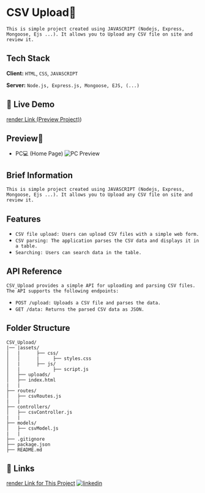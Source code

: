 
# CSV Upload📄

`This is simple project created using JAVASCRIPT (Nodejs, Express, Mongoose, Ejs ...). It allows you to Upload any CSV file on site and review it.`




## Tech Stack

**Client:** `HTML`, `CSS`, `JAVASCRIPT`

**Server:** `Node.js, Express.js, Mongoose, EJS, (...)`


## 🔗 Live Demo
[render Link (Preview Project)](https://csv-upload-file-15lj.onrender.com/))





## Preview📸
- PC💻 (Home Page)
![PC Preview](https://csv-upload-file-15lj.onrender.com/view/bf664524ed4eb1eb4cdd2224901a3d9b)


## Brief Information
`This is simple project created using JAVASCRIPT (Nodejs, Express, Mongoose, Ejs ...). It allows you to Upload any CSV file on site and review it.`

## Features
* `CSV file upload: Users can upload CSV files with a simple web form.`
* `CSV parsing: The application parses the CSV data and displays it in a table.`
* `Searching: Users can search data in the table.`

## API Reference
`CSV_Upload provides a simple API for uploading and parsing CSV files. The API supports the following endpoints:`

* `POST /upload: Uploads a CSV file and parses the data.`
* `GET /data: Returns the parsed CSV data as JSON.`

## Folder Structure
```
CSV_Upload/
|── |assets/
│   |      ├── css/
│   │      |     ├── styles.css
│   |      ├── js/
│   |            ├── script.js
│   ├── uploads/
│   ├── index.html
|   |
├── routes/
│   ├── csvRoutes.js
|   |
├── controllers/
│   ├── csvController.js
|   |
├── models/
│   ├── csvModel.js
|   |
├── .gitignore
├── package.json
├── README.md
```

## 🔗 Links
[render Link for This Project](https://csv-upload-voyy.onrender.com/)
[![linkedin](https://img.shields.io/badge/linkedin-0A66C2?style=for-the-badge&logo=linkedin&logoColor=white)](https://www.linkedin.com/shivraj0002)
